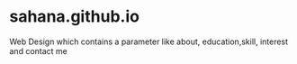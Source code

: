 # sahana.github.io
Web Design which contains a parameter like about, education,skill, interest and contact me
